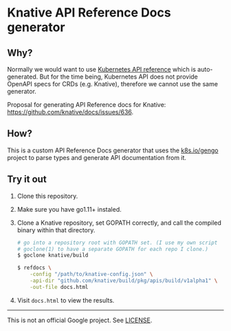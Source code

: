 # Knative API Reference Docs generator

## Why?

Normally we would want to use [Kubernetes API
reference](https://kubernetes.io/docs/reference/generated/kubernetes-api/v1.13/)
which is auto-generated. But for the time being, Kubernetes API does not provide
OpenAPI specs for CRDs (e.g. Knative), therefore we cannot use the same
generator.

Proposal for generating API Reference docs for Knative:
https://github.com/knative/docs/issues/636.

## How?

This is a custom API Reference Docs generator that uses the
[k8s.io/gengo](https://godoc.org/k8s.io/gengo) project to parse types and
generate API documentation from it.

## Try it out

1. Clone this repository.

2. Make sure you have go1.11+ instaled.

3. Clone a Knative repository, set GOPATH correctly,
   and call the compiled binary within that directory.

    ```sh
    # go into a repository root with GOPATH set. (I use my own script
    # goclone(1) to have a separate GOPATH for each repo I clone.)
    $ goclone knative/build

    $ refdocs \
        -config "/path/to/knative-config.json" \
        -api-dir "github.com/knative/build/pkg/apis/build/v1alpha1" \
        -out-file docs.html
    ```

4. Visit `docs.html` to view the results.

-----

This is not an official Google project. See [LICENSE](./LICENSE).
